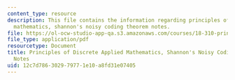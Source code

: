 ```yaml
---
content_type: resource
description: This file contains the information regarding principles of discrete applied
  mathematics, shannon's noisy coding theorem notes.
file: https://ol-ocw-studio-app-qa.s3.amazonaws.com/courses/18-310-principles-of-discrete-applied-mathematics-fall-2013/12c7d786302979771e10a8fd31e07405_MIT18_310F13_Ch21.pdf
file_type: application/pdf
resourcetype: Document
title: Principles of Discrete Applied Mathematics, Shannon's Noisy Coding Theorem
  Notes
uid: 12c7d786-3029-7977-1e10-a8fd31e07405
---
```

